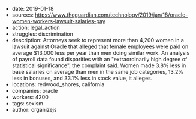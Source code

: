 - date: 2019-01-18
- sources: https://www.theguardian.com/technology/2019/jan/18/oracle-women-workers-lawsuit-salaries-pay
- action: legal_action
- struggles: discrimination
- description: Attorneys seek to represent more than 4,200 women in a lawsuit against Oracle that alleged that female employees were paid on average $13,000 less per year than men doing similar work. An analysis of payroll data found disparities with an "extraordinarily high degree of statistical significance", the complaint said. Women made 3.8% less in base salaries on average than men in the same job categories, 13.2% less in bonuses, and 33.1% less in stock value, it alleges.
- locations: redwood_shores, california
- companies: oracle
- workers: 4200
- tags: sexism
- author: organizejs
